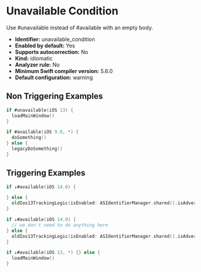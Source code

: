 # Unavailable Condition

Use #unavailable instead of #available with an empty body.

* **Identifier:** unavailable_condition
* **Enabled by default:** Yes
* **Supports autocorrection:** No
* **Kind:** idiomatic
* **Analyzer rule:** No
* **Minimum Swift compiler version:** 5.6.0
* **Default configuration:** warning

## Non Triggering Examples

```swift
if #unavailable(iOS 13) {
  loadMainWindow()
}
```

```swift
if #available(iOS 9.0, *) {
  doSomething()
} else {
  legacyDoSomething()
}
```

## Triggering Examples

```swift
if ↓#available(iOS 14.0) {

} else {
  oldIos13TrackingLogic(isEnabled: ASIdentifierManager.shared().isAdvertisingTrackingEnabled)
}
```

```swift
if ↓#available(iOS 14.0) {
  // we don't need to do anything here
} else {
  oldIos13TrackingLogic(isEnabled: ASIdentifierManager.shared().isAdvertisingTrackingEnabled)
}
```

```swift
if ↓#available(iOS 13, *) {} else {
  loadMainWindow()
}
```